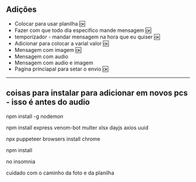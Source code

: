 <h2>Adições</h2>

<ul>
  <li>Colocar para usar planilha 🆗</li>
  <li>Fazer com que todo dia especifico mande mensagem 🆗</li>
  <li>temporizador - mandar mensagem na hora que eu quiser 🆗</li>
  <li>Adicionar para colocar a varial valor 🆗</li>
  <li>Mensagem com imagem 🆗</li>
  <li>Mensagem com audio </li>
  <li>Mensagem com audio e imagem </li> 
  <li>Pagina princiapal para setar o envio 🆗</li> 
</ul>

<hr>

<h2>coisas para instalar para adicionar em novos pcs -  isso é antes do audio</h2>
npm install -g nodemon

npm install express venom-bot multer xlsx dayjs axios uuid

npx puppeteer browsers install chrome

npm install

no insomnia 

cuidado com o caminho da foto e da planilha

